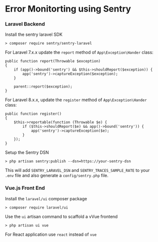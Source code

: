 # Error Monitorting using Sentry 
### Laravel Backend
Install the sentry laravel SDK  
```
> composer require sentry/sentry-laravel
```  
For Laravel 7.x.x update the `report` method of `App\Exception\Hander` class:
```
public function report(Throwable $exception)
{
    if (app()->bound('sentry') && $this->shouldReport($exception)) {
        app('sentry')->captureException($exception);
    }

    parent::report($exception);
}
``` 
For Laravel 8.x.x, update the `register` method of `App\Exception\Hander` class: 
```
public function register()
{
    $this->reportable(function (Throwable $e) {
        if ($this->shouldReport($e) && app()->bound('sentry')) {
            app('sentry')->captureException($e);
        }        
    });
}
```
Setup the Sentry DSN
```
> php artisan sentry:publish --dsn=https://your-sentry-dsn
```
This will add `SENTRY_LARAVEL_DSN` and `SENTRY_TRACES_SAMPLE_RATE` to your `.env` file and also generate a `config/sentry.php` file. 


### Vue.js Front End  
Install the `laravel/ui` composer package  
```
> composer require laravel/ui
```

Use the `ui` artisan command to scaffold a vVue frontend
```
> php artisan ui vue
```
For React application use `react` instead of `vue`
